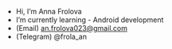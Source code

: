 
- Hi, I’m Anna Frolova
- I’m currently learning - Android development  
- (Email) an.frolova023@gmail.com
- (Telegram) @frola_an                                            



  
<!---
An-Frolova/An-Frolova is a ✨ special ✨ repository because its `README.md` (this file) appears on your GitHub profile.
You can click the Preview link to take a look at your changes.
--->

